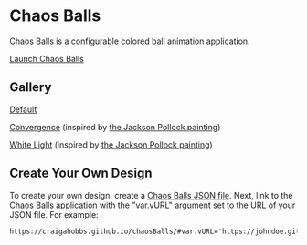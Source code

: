 # Chaos Balls

Chaos Balls is a configurable colored ball animation application.

[Launch Chaos Balls][Default]


## Gallery

[Default]

[Convergence](https://craigahobbs.github.io/chaosBalls/#url=chaosBalls.md&var.vURL='gallery/covergence.json')
(inspired by [the Jackson Pollock painting](https://www.jackson-pollock.org/convergence.jsp))

[White Light](https://craigahobbs.github.io/chaosBalls/#url=chaosBalls.md&var.vURL='gallery/whiteLight.json')
(inspired by [the Jackson Pollock painting](https://www.jackson-pollock.org/white-light.jsp))

## Create Your Own Design

To create your own design, create a [Chaos Balls JSON file][JSON]. Next, link to the [Chaos Balls
application][Default] with the "var.vURL" argument set to the URL of your JSON file. For example:

~~~
https://craigahobbs.github.io/chaosBalls/#var.vURL='https://johndoe.github.io/chaosBalls/cool.json'
~~~


[Default]: https://craigahobbs.github.io/chaosBalls/#url=chaosBalls.md&var.vURL=''
[JSON]: https://craigahobbs.github.io/chaosBalls/#url=chaosBalls.md&var.vDoc=1
